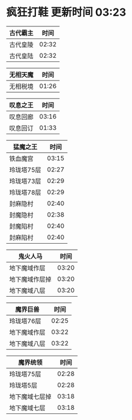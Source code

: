 # 疯狂打鞋 更新时间 03:23

| 古代霸主   | 时间    |
|--------|-------|
| 古代皇陵 | 02:32 |
| 古代皇陆 | 02:32 |

| 无相天魔   | 时间    |
|--------|-------|
| 无相税境 | 01:26 |

| 叹息之王   | 时间    |
|--------|-------|
| 叹息回廊 | 03:16 |
| 叹息回订 | 01:33 |

| 猛魔之王   | 时间    |
|--------|-------|
| 铁血魔宫 | 03:15 |
| 玲珑塔75层 | 02:27 |
| 玲珑塔73层 | 02:29 |
| 玲珑塔78层 | 02:29 |
| 封麻隐村 | 02:40 |
| 封魔隐村 | 02:38 |
| 封魔陷村 | 02:40 |
| 封麻陷村 | 02:40 |

| 鬼火人马   | 时间    |
|--------|-------|
| 地下魔域作层 | 03:20 |
| 地下魔域作层掉 | 03:20 |
| 地下魔域八层 | 03:20 |

| 魔界巨兽   | 时间    |
|--------|-------|
| 玲珑塔76层 | 02:25 |
| 地下魔域作层 | 03:22 |
| 地下魔域八层 | 03:22 |

| 魔界统领   | 时间    |
|--------|-------|
| 玲珑塔75层 | 02:28 |
| 玲珑塔5层 | 02:28 |
| 地下魔域七层掉 | 03:18 |
| 地下魔域七层 | 03:18 |